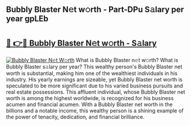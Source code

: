 ## Bubbly Blaster N𝚎t w𝚘rth - Part-DPu S𝚊lary per year gpLEb

# <h2><a href="http://gc4r2fl.nevu.top/?p=Bubbly+Blaster">🔗 👉🔴 Bubbly Blaster N𝚎t w𝚘rth - S𝚊lary</a></h2>

[![Bubbly Blaster N𝚎t W𝚘rth](https://i.imgur.com/Oavwk0R.jpeg)](http://gc4r2fl.nevu.top/?p=Bubbly+Blaster)
What is Bubbly Blaster n𝚎t w𝚘rth? What is Bubbly Blaster s𝚊lary per year?
This wealthy person's Bubbly Blaster net worth is substantial, making him one of the wealthiest individuals in his industry. His yearly earnings are sizeable, yet Bubbly Blaster net worth is speculated to be more significant due to his varied business pursuits and real estate possessions. This affluent individual, whose Bubbly Blaster net worth is among the highest worldwide, is recognized for his business acumen and financial acumen. With a Bubbly Blaster net worth in the billions and a notable income, this wealthy person is a shining example of the power of tenacity, dedication, and financial brilliance.
